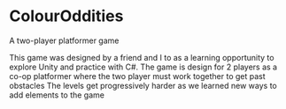 # ColourOddities
A two-player platformer game

This game was designed by a friend and I to as a learning opportunity to explore Unity and practice with C#.
The game is design for 2 players as a co-op platformer where the two player must work together to get past obstacles
The levels get progressively harder as we learned new ways to add elements to the game
